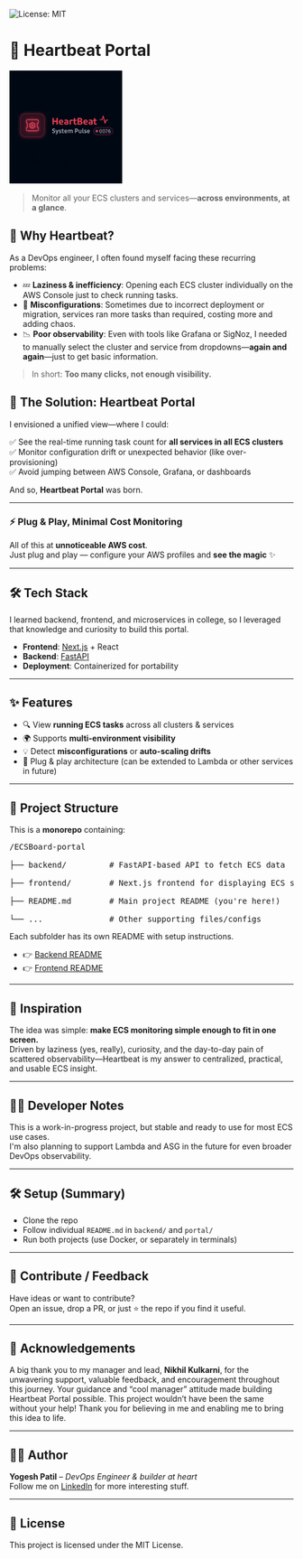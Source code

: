![License: MIT](https://img.shields.io/badge/License-MIT-yellow.svg)

# 💓 Heartbeat Portal
<img src="./images/heartbeat.png" alt="Heartbeat Portal Screenshot" width="200" height="200" />


> Monitor all your ECS clusters and services—**across environments, at a glance**.

## 🧠 Why Heartbeat?

As a DevOps engineer, I often found myself facing these recurring problems:

- 💤 **Laziness & inefficiency**: Opening each ECS cluster individually on the AWS Console just to check running tasks.
- 🔁 **Misconfigurations**: Sometimes due to incorrect deployment or migration, services ran more tasks than required, costing more and adding chaos.
- 📉 **Poor observability**: Even with tools like Grafana or SigNoz, I needed to manually select the cluster and service from dropdowns—**again and again**—just to get basic information.

> In short: **Too many clicks, not enough visibility.**

## 🚀 The Solution: Heartbeat Portal

I envisioned a unified view—where I could:

✅ See the real-time running task count for **all services in all ECS clusters**  
✅ Monitor configuration drift or unexpected behavior (like over-provisioning)  
✅ Avoid jumping between AWS Console, Grafana, or dashboards  

And so, **Heartbeat Portal** was born.


---

### ⚡ Plug & Play, Minimal Cost Monitoring

All of this at **unnoticeable AWS cost**.  
Just plug and play — configure your AWS profiles and **see the magic** ✨

---

## 🛠️ Tech Stack

I learned backend, frontend, and microservices in college, so I leveraged that knowledge and curiosity to build this portal.

- **Frontend**: [Next.js](https://nextjs.org/) + React
- **Backend**: [FastAPI](https://fastapi.tiangolo.com/)
- **Deployment**: Containerized for portability

---

## ✨ Features

- 🔍 View **running ECS tasks** across all clusters & services
- 🌍 Supports **multi-environment visibility**
- 💡 Detect **misconfigurations** or **auto-scaling drifts**
- 🧩 Plug & play architecture (can be extended to Lambda or other services in future)

---

## 📂 Project Structure

This is a **monorepo** containing:
<pre>
/ECSBoard-portal<br>
├── backend/         # FastAPI-based API to fetch ECS data<br>
├── frontend/        # Next.js frontend for displaying ECS status<br>
├── README.md        # Main project README (you're here!)<br>
└── ...              # Other supporting files/configs
</pre>


Each subfolder has its own README with setup instructions.

- 👉 [Backend README](./backend/readme.md)
- 👉 [Frontend README](./fronend/readme.md)

---

## 💭 Inspiration

The idea was simple: **make ECS monitoring simple enough to fit in one screen.**  
Driven by laziness (yes, really), curiosity, and the day-to-day pain of scattered observability—Heartbeat is my answer to centralized, practical, and usable ECS insight.

---

## 👨‍💻 Developer Notes

This is a work-in-progress project, but stable and ready to use for most ECS use cases.  
I'm also planning to support Lambda and ASG in the future for even broader DevOps observability.

---

## 🛠️ Setup (Summary)

- Clone the repo
- Follow individual `README.md` in `backend/` and `portal/`
- Run both projects (use Docker, or separately in terminals)

---

## 🙌 Contribute / Feedback

Have ideas or want to contribute?  
Open an issue, drop a PR, or just ⭐ the repo if you find it useful.

---

## 🙏 Acknowledgements

A big thank you to my manager and lead, **Nikhil Kulkarni**, for the unwavering support, valuable feedback, and encouragement throughout this journey.
Your guidance and “cool manager” attitude made building Heartbeat Portal possible. This project wouldn’t have been the same without your help!
Thank you for believing in me and enabling me to bring this idea to life.  


---

## 🧑‍🚀 Author

**Yogesh Patil** – *DevOps Engineer & builder at heart*  
Follow me on [LinkedIn](https://www.linkedin.com/in/yogeshp-dev) for more interesting stuff.

---

## 📃 License

This project is licensed under the MIT License.
